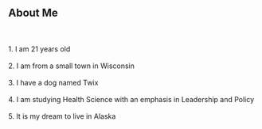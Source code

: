 ## About Me
<br>
</br>
1. I am 21 years old <br> </br>
2. I am from a small town in Wisconsin <br> </br>
3. I have a dog named Twix <br> </br>
4. I am studying Health Science with an emphasis in Leadership and Policy <br> </br>
5. It is my dream to live in Alaska
